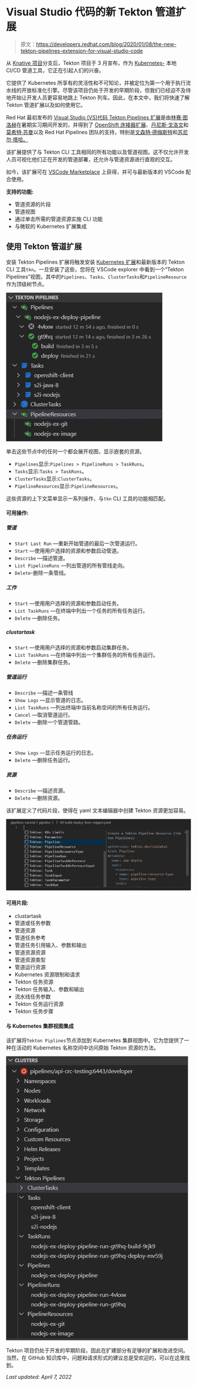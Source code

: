 # Visual Studio 代码的新 Tekton 管道扩展

> 原文：<https://developers.redhat.com/blog/2020/01/08/the-new-tekton-pipelines-extension-for-visual-studio-code>

从 [Knative 项目](https://knative.dev/)分支后，Tekton 项目于 3 月宣布，作为 [Kubernetes-](https://developers.redhat.com/topics/kubernetes/) 本地 CI/CD 管道工具，它正在引起人们的兴奋。

它提供了 Kubernetes 所享有的灵活性和不可知论，并被定位为第一个用于执行流水线的开放标准化引擎。尽管该项目仍处于开发的早期阶段，但我们已经迫不及待地开始让开发人员更容易地跳上 Tekton 列车。因此，在本文中，我们将快速了解 Tekton 管道扩展以及如何使用它。

Red Hat 最初发布的 [Visual Studio (VS)代码 Tekton Pipelines 扩展](https://marketplace.visualstudio.com/items?itemName=redhat.vscode-tekton-pipelines)是由[林赛·图洛赫](https://github.com/onyiny-ang)在暑期实习期间开发的，并得到了 [OpenShift 连接器扩展](https://marketplace.visualstudio.com/items?itemName=redhat.vscode-openshift-connector)、[丹尼斯·戈洛文](https://github.com/dgolovin)和[莫希特·苏曼](https://github.com/mohitsuman)以及 Red Hat Pipelines 团队的支持，特别是[文森特·德梅斯特](https://github.com/vdemeester)和[苏尼尔·塔哈。](https://github.com/sthaha)

该扩展提供了与 Tekton CLI 工具相同的所有功能以及管道视图。这不仅允许开发人员可视化他们正在开发的管道部署，还允许与管道资源进行直观的交互。

如今，该扩展可在 [VSCode Marketplace](https://marketplace.visualstudio.com/vscode) 上获得，并可与最新版本的 VSCode 配合使用。

**支持的功能:**

*   管道资源的片段
*   管道视图
*   通过单击所需的管道资源实施 CLI 功能
*   与微软的 Kubernetes 扩展集成

## 使用 Tekton 管道扩展

安装 Tekton Pipelines 扩展将触发安装 [Kubernetes 扩展](https://marketplace.visualstudio.com/items?itemName=ms-kubernetes-tools.vscode-kubernetes-tools)和最新版本的 Tekton CLI 工具`tkn`。一旦安装了这些，您将在 VSCode explorer 中看到一个“Tekton Pipelines”视图，其中的`Pipelines`、`Tasks`、`ClusterTasks`和`PipelineResource`作为顶级树节点。

![](img/6052a42ad5a08c09cea56a10921e662f.png)

单击这些节点中的任何一个都会展开视图，显示嵌套的资源。

*   `Pipelines`显示:`Pipelines > PipelineRuns > TaskRuns`。
*   `Tasks`显示:`Tasks > TaskRuns`。
*   `ClusterTasks`显示:`ClusterTasks`。
*   `PipelineResources`显示:`PipelineResources`。

这些资源的上下文菜单显示一系列操作，与`tkn` CLI 工具的功能相匹配。

#### 可用操作:

##### 管道

*   `Start Last Run` —重新开始管道的最后一次管道运行。
*   `Start` —使用用户选择的资源和参数启动管道。
*   `Describe` —描述管道。
*   `List PipelineRuns` —列出管道的所有管线走向。
*   `Delete`-删除一条管线。

##### 工作

*   `Start` —使用用户选择的资源和参数启动任务。
*   `List TaskRuns` —在终端中列出一个任务的所有任务运行。
*   `Delete` —删除任务。

##### clustartask

*   `Start` —使用用户选择的资源和参数启动集群任务。
*   `List TaskRuns` —在终端中列出一个集群任务的所有任务运行。
*   `Delete` —删除集群任务。

##### 管道运行

*   `Describe` —描述一条管线
*   `Show Logs` —显示管道的日志。
*   `List TaskRuns` —列出终端中当前名称空间的所有任务运行。
*   `Cancel` —取消管道运行。
*   `Delete` —删除一个管道管路。

##### 任务运行

*   `Show Logs` —显示任务运行的日志。
*   `Delete` —删除任务运行。

##### 资源

*   `Describe` —描述资源。
*   `Delete` —删除资源。

该扩展定义了代码片段，使得在 yaml 文本编辑器中创建 Tekton 资源更加容易。

![](img/4e890476447908638c908783789e0987.png)

#### 可用片段:

*   clustartask
*   管道或任务参数
*   管道资源
*   管道任务参考
*   管道任务引用输入、参数和输出
*   管道资源资源
*   管道资源类型
*   管道运行资源
*   Kubernetes 资源限制和请求
*   Tekton 任务资源
*   Tekton 任务输入、参数和输出
*   流水线任务参数
*   Tekton 任务运行资源
*   Tekton 任务步骤

#### 与 Kubernetes 集群视图集成

该扩展将`Tekton Piplines`节点添加到 Kubernetes 集群视图中。它为您提供了一种在活动的 Kubernetes 名称空间中访问原始 Tekton 资源的方法。

![](img/e586a5c660977d3f74d06b8b9730b97b.png)

Tekton 项目仍处于开发的早期阶段，因此在扩建部分有足够的扩展和改进空间。当然，在 GitHub 知识库中，问题和请求形式的建议总是受欢迎的，可以在这里找到。

*Last updated: April 7, 2022*
